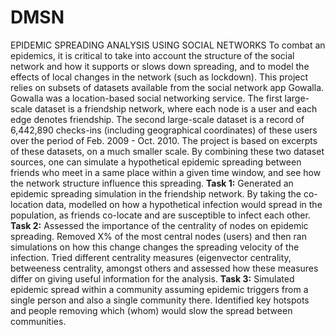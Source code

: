 # DMSN
EPIDEMIC SPREADING ANALYSIS USING SOCIAL NETWORKS
To combat an epidemics, it is critical to take into account the structure of the social network and how it supports or slows down spreading, and to model the effects of local changes in the network (such as lockdown). This project relies on subsets of datasets available from the social network app Gowalla. Gowalla was a location-based social networking service. The first large-scale dataset is a friendship network, where each node is a user and each edge denotes friendship. The second large-scale dataset is a record of 6,442,890 checks-ins (including geographical coordinates) of these users over the period of Feb. 2009 - Oct. 2010. The project is based on excerpts of these datasets, on a much smaller scale. By combining these two dataset sources, one can simulate a hypothetical epidemic spreading between friends who meet in a same place within a given time window, and see how the network structure influence this spreading.
**Task 1:** Generated an epidemic spreading simulation in the friendship network. By taking the co-location data, modelled on how a hypothetical infection would spread in the population, as friends co-locate and are susceptible to infect each other.
**Task 2:**  Assessed the importance of the centrality of nodes on epidemic spreading. Removed X% of the most central nodes (users) and then ran simulations on how this change changes the spreading velocity of the infection. Tried different centrality measures (eigenvector centrality, betweeness centrality, amongst others and assessed how these measures differ on giving useful information for the analysis.
**Task 3:** Simulated epidemic spread within a community assuming epidemic triggers from a single person and also a single community there. Identified key hotspots and people removing which (whom) would slow the spread between communities.
